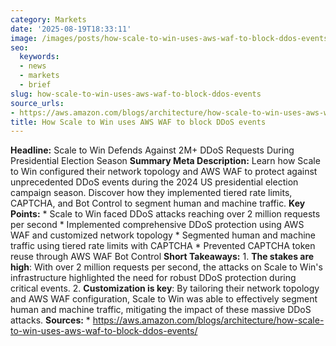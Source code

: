 ```yaml
---
category: Markets
date: '2025-08-19T18:33:11'
image: /images/posts/how-scale-to-win-uses-aws-waf-to-block-ddos-events.png
seo:
  keywords:
  - news
  - markets
  - brief
slug: how-scale-to-win-uses-aws-waf-to-block-ddos-events
source_urls:
- https://aws.amazon.com/blogs/architecture/how-scale-to-win-uses-aws-waf-to-block-ddos-events/
title: How Scale to Win uses AWS WAF to block DDoS events
---
```


**Headline:** Scale to Win Defends Against 2M+ DDoS Requests During Presidential Election Season  **Summary Meta Description:** Learn how Scale to Win configured their network topology and AWS WAF to protect against unprecedented DDoS events during the 2024 US presidential election campaign season. Discover how they implemented tiered rate limits, CAPTCHA, and Bot Control to segment human and machine traffic.  **Key Points:**  * Scale to Win faced DDoS attacks reaching over 2 million requests per second * Implemented comprehensive DDoS protection using AWS WAF and customized network topology * Segmented human and machine traffic using tiered rate limits with CAPTCHA * Prevented CAPTCHA token reuse through AWS WAF Bot Control  **Short Takeaways:**  1. **The stakes are high**: With over 2 million requests per second, the attacks on Scale to Win's infrastructure highlighted the need for robust DDoS protection during critical events. 2. **Customization is key**: By tailoring their network topology and AWS WAF configuration, Scale to Win was able to effectively segment human and machine traffic, mitigating the impact of these massive DDoS attacks.  **Sources:**  * https://aws.amazon.com/blogs/architecture/how-scale-to-win-uses-aws-waf-to-block-ddos-events/